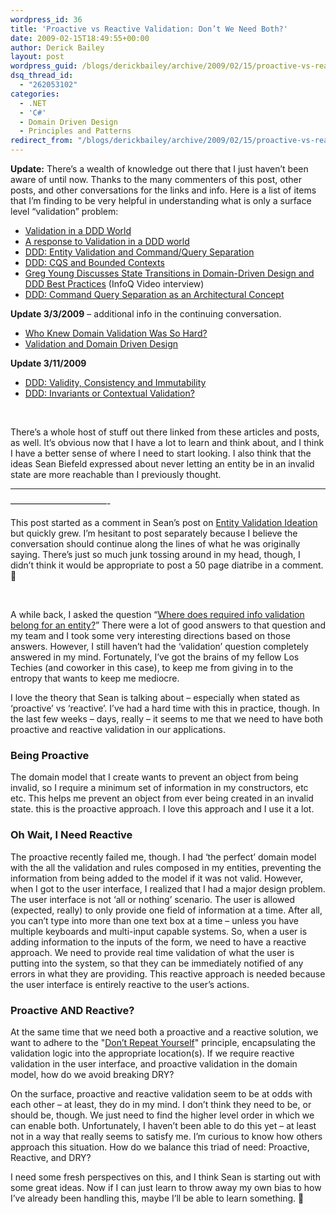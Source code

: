```yaml
---
wordpress_id: 36
title: 'Proactive vs Reactive Validation: Don’t We Need Both?'
date: 2009-02-15T18:49:55+00:00
author: Derick Bailey
layout: post
wordpress_guid: /blogs/derickbailey/archive/2009/02/15/proactive-vs-reactive-validation-don-t-we-need-both.aspx
dsq_thread_id:
  - "262053102"
categories:
  - .NET
  - 'C#'
  - Domain Driven Design
  - Principles and Patterns
redirect_from: "/blogs/derickbailey/archive/2009/02/15/proactive-vs-reactive-validation-don-t-we-need-both.aspx/"
---
```

**Update:** There’s a wealth of knowledge out there that I just haven’t been aware of until now. Thanks to the many commenters of this post, other posts, and other conversations for the links and info. Here is a list of items that I’m finding to be very helpful in understanding what is only a surface level “validation” problem:

  * <a href="http://www.lostechies.com/blogs/jimmy_bogard/archive/2009/02/15/validation-in-a-ddd-world.aspx" target="_blank">Validation in a DDD World</a> 
  * <a href="http://devlicious.com/blogs/billy_mccafferty/archive/2009/02/17/a-response-to-validation-in-a-ddd-world.aspx" target="_blank">A response to Validation in a DDD world</a> 
  * <a href="http://jonathan-oliver.blogspot.com/2009/02/ddd-entity-validation-and-commandquery.html" target="_blank">DDD: Entity Validation and Command/Query Separation</a> 
  * <a href="http://jonathan-oliver.blogspot.com/2009/02/ddd-cqs-and-bounded-contexts.html" target="_blank">DDD: CQS and Bounded Contexts</a> 
  * <a href="http://www.infoq.com/interviews/greg-young-ddd" target="_blank">Greg Young Discusses State Transitions in Domain-Driven Design and DDD Best Practices</a> (InfoQ Video interview) 
  * <a href="http://devlicio.us/blogs/casey/archive/2009/02/12/ddd-command-query-separation-as-an-architectural-concept.aspx" target="_blank">DDD: Command Query Separation as an Architectural Concept</a> 

**Update 3/3/2009** – additional info in the continuing conversation.

  * <a href="http://www.codethinked.com/post/2009/02/23/Who-Knew-Domain-Validation-Was-So-Hard.aspx" target="_blank">Who Knew Domain Validation Was So Hard?</a> 
  * <a href="http://www.nichesoftware.co.nz/blog/200902/validation-and-domain-driven-design" target="_blank">Validation and Domain Driven Design</a> 

**Update 3/11/2009** 

  * <a href="http://dddstepbystep.com/blogs/dddstepbystep/archive/2009/03/04/ddd-validity-consistency-and-immutability.aspx" target="_blank">DDD: Validity, Consistency and Immutability</a>
  * <a href="http://devlicio.us/blogs/casey/archive/2009/03/11/ddd-invariants-or-contextual-validation.aspx" target="_blank">DDD: Invariants or Contextual Validation?</a>

&#160;

There’s a whole host of stuff out there linked from these articles and posts, as well. It’s obvious now that I have a lot to learn and think about, and I think I have a better sense of where I need to start looking. I also think that the ideas Sean Biefeld expressed about never letting an entity be in an invalid state are more reachable than I previously thought. 

****

&#8212;&#8212;&#8212;&#8212;&#8212;&#8212;&#8212;&#8212;&#8212;&#8212;&#8212;-

This post started as a comment in Sean’s post on <a href="http://www.lostechies.com/blogs/seanbiefeld/archive/2009/02/14/entity-validation-ideation.aspx" target="_blank">Entity Validation Ideation</a> but quickly grew. I’m hesitant to post separately because I believe the conversation should continue along the lines of what he was originally saying. There’s just so much junk tossing around in my head, though, I didn’t think it would be appropriate to post a 50 page diatribe in a comment. 🙂

&#160;

A while back, I asked the question “<a href="http://www.lostechies.com/blogs/derickbailey/archive/2008/10/15/ddd-question-where-does-input-validation-belong.aspx" target="_blank">Where does required info validation belong for an entity?</a>” There were a lot of good answers to that question and my team and I took some very interesting directions based on those answers. However, I still haven’t had the ‘validation’ question completely answered in my mind. Fortunately, I’ve got the brains of my fellow Los Techies (and coworker in this case), to keep me from giving in to the entropy that wants to keep me mediocre.

I love the theory that Sean is talking about &#8211; especially when stated as &#8216;proactive&#8217; vs &#8216;reactive&#8217;. I&#8217;ve had a hard time with this in practice, though. In the last few weeks – days, really &#8211; it seems to me that we need to have both proactive and reactive validation in our applications. 

### Being Proactive

The domain model that I create wants to prevent an object from being invalid, so I require a minimum set of information in my constructors, etc etc. This helps me prevent an object from ever being created in an invalid state. this is the proactive approach. I love this approach and I use it a lot.

### Oh Wait, I Need Reactive

The proactive recently failed me, though. I had ‘the perfect’ domain model with the all the validation and rules composed in my entities, preventing the information from being added to the model if it was not valid. However, when I got to the user interface, I realized that I had a major design problem. The user interface is not &#8216;all or nothing&#8217; scenario. The user is allowed (expected, really) to only provide one field of information at a time. After all, you can&#8217;t type into more than one text box at a time &#8211; unless you have multiple keyboards and multi-input capable systems. So, when a user is adding information to the inputs of the form, we need to have a reactive approach. We need to provide real time validation of what the user is putting into the system, so that they can be immediately notified of any errors in what they are providing. This reactive approach is needed because the user interface is entirely reactive to the user&#8217;s actions. 

### Proactive AND Reactive?

At the same time that we need both a proactive and a reactive solution, we want to adhere to the "<a href="http://en.wikipedia.org/wiki/Don%27t_repeat_yourself" target="_blank">Don&#8217;t Repeat Yourself</a>" principle, encapsulating the validation logic into the appropriate location(s). If we require reactive validation in the user interface, and proactive validation in the domain model, how do we avoid breaking DRY? 

On the surface, proactive and reactive validation seem to be at odds with each other – at least, they do in my mind. I don&#8217;t think they need to be, or should be, though. We just need to find the higher level order in which we can enable both. Unfortunately, I haven&#8217;t been able to do this yet – at least not in a way that really seems to satisfy me. I&#8217;m curious to know how others approach this situation. How do we balance this triad of need: Proactive, Reactive, and DRY? 

I need some fresh perspectives on this, and I think Sean is starting out with some great ideas. Now if I can just learn to throw away my own bias to how I’ve already been handling this, maybe I’ll be able to learn something. 🙂